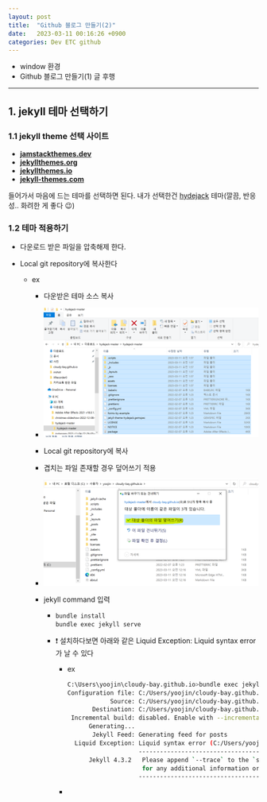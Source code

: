 ```yaml
---
layout: post
title:  "Github 블로그 만들기(2)"
date:   2023-03-11 00:16:26 +0900
categories: Dev ETC github
---
```

- window 환경
- Github 블로그 만들기(1) 글 후행

---

## 1. jekyll 테마 선택하기

### 1.1 jekyll theme 선택 사이트

- **[jamstackthemes.dev](https://jamstackthemes.dev/ssg/jekyll/)**
- **[jekyllthemes.org](http://jekyllthemes.org/)**
- **[jekyllthemes.io](https://jekyllthemes.io/)**
- **[jekyll-themes.com](https://jekyll-themes.com/)**

들어가서 마음에 드는 테마를 선택하면 된다. 내가 선택한건 [hydejack](https://jekyll-themes.com/hydejack/) 테마(깔끔, 반응성.. 화려한 게 좋다 😉)

### 1.2 테마 적용하기

- 다운로드 받은 파일을 압축해제 한다.

- Local git repository에 복사한다

  - ex

    - 다운받은 테마 소스 복사

    - ![image-20230311020201567](../assets/image-20230311020201567.png)

    - Local git repository에 복사

    - 겹치는 파일 존재할 경우 덮어쓰기 적용

    - ![image-20230311020949633](../assets/image-20230311020949633.png)

    - jekyll command 입력

      - ```bash
        bundle install
        bundle exec jekyll serve 
        ```

      - ❗ 설치하다보면 아래와 같은 Liquid Exception: Liquid syntax error 가 날 수 있다

        - ex

          ```bash
          C:\Users\yoojin\cloudy-bay.github.io>bundle exec jekyll serve
          Configuration file: C:/Users/yoojin/cloudy-bay.github.io/_config.yml
                      Source: C:/Users/yoojin/cloudy-bay.github.io
                 Destination: C:/Users/yoojin/cloudy-bay.github.io/_site
           Incremental build: disabled. Enable with --incremental
                Generating...
                 Jekyll Feed: Generating feed for posts
            Liquid Exception: Liquid syntax error (C:/Users/yoojin/cloudy-bay.github.io/_includes/styles/style.scss line 17): Unknown tag 'include_cached' included in assets/css/hydejack-9.1.6.css
                              ------------------------------------------------
                Jekyll 4.3.2   Please append `--trace` to the `serve` command
                               for any additional information or backtrace.
                              ------------------------------------------------
          ```

        - 

        
